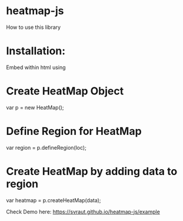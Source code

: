 # heatmap-js

How to use this library

# Installation:

Embed within html using <script> tag
<script src="https://svraut.github.io/heatmap-js/heatmap.js"></script>

# Create HeatMap Object
var p = new HeatMap();

# Define Region for HeatMap
var region = p.defineRegion(loc);

# Create HeatMap by adding data to region
var heatmap = p.createHeatMap(data);

Check Demo here: https://svraut.github.io/heatmap-js/example
